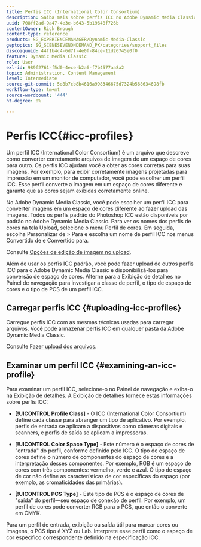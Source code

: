 ```yaml
---
title: Perfis ICC (International Color Consortium)
description: Saiba mais sobre perfis ICC no Adobe Dynamic Media Classic.
uuid: 708ff2ad-9a47-4e3e-b643-5b19648f726b
contentOwner: Rick Brough
content-type: reference
products: SG_EXPERIENCEMANAGER/Dynamic-Media-Classic
geptopics: SG_SCENESEVENONDEMAND_PK/categories/support_files
discoiquuid: 44f1b4c4-6d7f-4e0f-84ce-11d26745e0f0
feature: Dynamic Media Classic
role: User
exl-id: 989f2761-f5d0-4ece-b2a6-f7b4577aa8a2
topic: Administration, Content Management
level: Intermediate
source-git-commit: 5d8b7cb8b4616a998346675d7324b568634698fb
workflow-type: tm+mt
source-wordcount: '444'
ht-degree: 0%

---
```


# Perfis ICC{#icc-profiles}

Um perfil ICC (International Color Consortium) é um arquivo que descreve como converter corretamente arquivos de imagem de um espaço de cores para outro. Os perfis ICC ajudam você a obter as cores corretas para suas imagens. Por exemplo, para exibir corretamente imagens projetadas para impressão em um monitor de computador, você pode escolher um perfil ICC. Esse perfil converte a imagem em um espaço de cores diferente e garante que as cores sejam exibidas corretamente online.

No Adobe Dynamic Media Classic, você pode escolher um perfil ICC para converter imagens em um espaço de cores diferente ao fazer upload das imagens. Todos os perfis padrão do Photoshop ICC estão disponíveis por padrão no Adobe Dynamic Media Classic. Para ver os nomes dos perfis de cores na tela Upload, selecione o menu Perfil de cores. Em seguida, escolha Personalizar de > Para e escolha um nome de perfil ICC nos menus Convertido de e Convertido para.

Consulte [Opções de edição de imagem no upload](image-editing-options-upload.md#image-editing-options-at-upload).

Além de usar os perfis ICC padrão, você pode fazer upload de outros perfis ICC para o Adobe Dynamic Media Classic e disponibilizá-los para conversão de espaço de cores. Alterne para a Exibição de detalhes no Painel de navegação para investigar a classe de perfil, o tipo de espaço de cores e o tipo de PCS de um perfil ICC.

## Carregar perfis ICC {#uploading-icc-profiles}

Carregue perfis ICC com as mesmas técnicas usadas para carregar arquivos. Você pode armazenar perfis ICC em qualquer pasta da Adobe Dynamic Media Classic.

Consulte [Fazer upload dos arquivos](uploading-files.md#uploading_your_files).

## Examinar um perfil ICC {#examining-an-icc-profile}

Para examinar um perfil ICC, selecione-o no Painel de navegação e exiba-o na Exibição de detalhes. A Exibição de detalhes fornece estas informações sobre perfis ICC:

* **[!UICONTROL Profile Class]** - O ICC (International Color Consortium) define cada classe para abranger um tipo de aplicativo. Por exemplo, perfis de entrada se aplicam a dispositivos como câmeras digitais e scanners, e perfis de saída se aplicam a impressoras.

* **[!UICONTROL Color Space Type]** - Este número é o espaço de cores de &quot;entrada&quot; do perfil, conforme definido pelo ICC. O tipo de espaço de cores define o número de componentes do espaço de cores e a interpretação desses componentes. Por exemplo, RGB é um espaço de cores com três componentes: vermelho, verde e azul. O tipo de espaço de cor não define as características de cor específicas do espaço (por exemplo, as cromaticidades das primárias).

* **[!UICONTROL PCS Type]** - Este tipo de PCS é o espaço de cores de &quot;saída&quot; do perfil—seu espaço de conexão de perfil. Por exemplo, um perfil de cores pode converter RGB para o PCS, que então o converte em CMYK.

Para um perfil de entrada, exibição ou saída útil para marcar cores ou imagens, o PCS tipo é XYZ ou Lab. Interprete esse perfil como o espaço de cor específico correspondente definido na especificação ICC.
